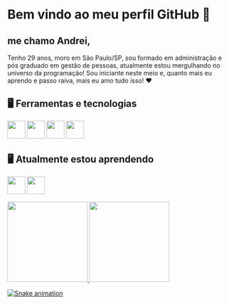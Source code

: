 # Bem vindo ao meu perfil GitHub 👋

## me chamo Andrei,

Tenho 29 anos, moro em São Paulo/SP, sou formado em administração e pós graduado em gestão de pessoas, atualmente estou mergulhando no universo da programação!
Sou iniciante neste meio e, quanto mais eu aprendo e passo raiva, mais eu amo tudo isso! ❤


## 🖥️ Ferramentas e tecnologias


<img src="https://cdn.jsdelivr.net/gh/devicons/devicon/icons/html5/html5-original-wordmark.svg" width="40" height="40"/> <img src="https://cdn.jsdelivr.net/gh/devicons/devicon/icons/css3/css3-original-wordmark.svg" width="40" height="40" /> <img src="https://cdn.jsdelivr.net/gh/devicons/devicon/icons/javascript/javascript-original.svg" width="40" height="40"/> <img src="https://cdn.jsdelivr.net/gh/devicons/devicon/icons/react/react-original.svg" width="40" height="40"/>


          
## 🖥️ Atualmente estou aprendendo


<img src="https://cdn.jsdelivr.net/gh/devicons/devicon/icons/php/php-original.svg" width="40" height="40"/> <img src="https://cdn.jsdelivr.net/gh/devicons/devicon/icons/mysql/mysql-original-wordmark.svg" width="40" height="40"/>      


<div>
<a href="https://github.com/AndreiFernando">
<img height="180em" src="https://github-readme-stats.vercel.app/api/top-langs/?username=AndreiFernando&layout=compact&langs_count=7&theme=dracula"/>
<img height="180em" src="https://github-readme-stats.vercel.app/api?username=AndreiFernando&show_icons=true&theme=dracula&include_all_commits=true&count_private=true"/>
</div>
          
![Snake animation](https://github.com/AndreiFernando/AndreiFernando/blob/output/github-contribution-grid-snake.svg)

